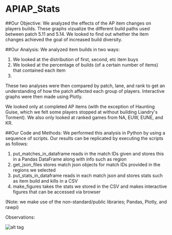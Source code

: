 # APIAP_Stats

##Our Objective:
We analyzed the effects of the AP item changes on players builds. These graphs vizualize the different build paths used between patch 5.11 and 5.14. We looked to find out whether the item changes achieved the goal of increased build diversity.


##Our Analysis:
We analyzed item builds in two ways:

1. We looked at the distribution of first, second, etc item buys
2. We looked at the percentage of builds (of a certain number of items) that contained each item
3. 
These two analyses were then compared by patch, lane, and rank to get an understanding of how the patch affected each group of players. Interactive graphs were then made using Plotly.

We looked only at completed AP items (with the exception of Haunting Guise, which we felt some players stopped at without building Liandry's Torment). We also only looked at ranked games from NA, EUW, EUNE, and KR.


##Our Code and Methods:
We performed this analysis in Python by using a sequence of scripts. Our results can be replicated by executing the scripts as follows:

1. put_matches_in_dataframe reads in the match IDs given and stores this in a Pandas DataFrame along with info such as region
2. get_json_files stores match json objects for match IDs provided in the regions we selected
3. put_stats_in_dataframe reads in each match json and stores stats such as item build and kills in a CSV
4. make_figures takes the stats we stored in the CSV and makes interactive figures that can be accessed via browser

(Note: we make use of the non-standard/public libraries; Pandas, Plotly, and rawpi)

Observations:

![alt tag](http://i.imgur.com/5dTTUjv.png)
